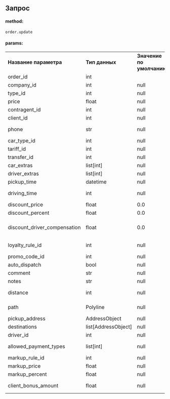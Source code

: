 ## Запрос

#### method:

`order.update`

#### params:

|     |     |     |     |
| --- | --- | --- | --- |
| **Название параметра** | **Тип данных** | **Значение по умолчанию** | **Описание** |
| order_id | int |     | ID заказа |
| company_id | int | null | ID компании |
| type_id | int | null | ID типа заказа |
| price | float | null | Стоимость поездки |
| contragent_id | int | null | ID контрагента |
| client_id | int | null | ID клиента |
| phone | str | null | Номер телефона клиента |
| car_type_id | int | null | ID типа авто |
| tariff_id | int | null | ID тарифа |
| transfer_id | int | null | ID трансфера |
| car_extras | list[int] | null | Опции авто |
| driver_extras | list[int] | null | Опции водителя |
| pickup_time | datetime | null | Время подачи |
| driving_time | int | null | Длительность поездки в минутах |
| discount_price | float | 0.0 | Сумма скидки |
| discount_percent | float | 0.0 | Процент скидки |
| discount_driver_compensation | float | 0.0 | Процент компенсации водителю |
| loyalty_rule_id | int | null | ID правила лояльности |
| promo_code_id | int | null | ID промо кода |
| auto_dispatch | bool | null | Автораспределение |
| comment | str | null | Комментарий |
| notes | str | null | Заметка |
| distance | int | null | Расстояние маршрута |
| path | Polyline | null | Координаты точек маршрута |
| pickup_address | AddressObject | null | Адрес подачи |
| destinations | list[AddressObject] | null | Точки назначения |
| driver_id | int | null | ID водителя |
| allowed_payment_types | list[int] | null | Доступные типы оплаты |
| markup_rule_id | int | null | ID правила наценки |
| markup_price | float | null | Сумма наценки |
| markup_percent | float | null | Процент наценки |
| client_bonus_amount | float | null | Сумма бонус клиента для оплаты |